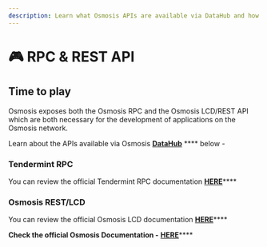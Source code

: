 ```yaml
---
description: Learn what Osmosis APIs are available via DataHub and how to use them
---
```


# 🎮 RPC & REST API

## Time to play

Osmosis exposes both the Osmosis RPC and the Osmosis LCD/REST API which are both necessary for the development of applications on the Osmosis network.

Learn about the APIs available via Osmosis [**DataHub**](https://datahub.figment.io/sign\_up?service=osmosis) **** below -

### Tendermint RPC

You can review the official Tendermint RPC documentation [**HERE**](https://docs.tendermint.com/master/rpc/#/)****

### Osmosis REST/LCD

You can review the official Osmosis LCD documentation [**HERE**](https://api-osmosis.imperator.co/swagger)****

**Check the official Osmosis Documentation -** [**HERE**](rpc-and-rest-api.md#time-to-play)****
